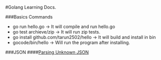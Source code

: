 #Golang Learning Docs.

###Basics Commands
* go run hello.go -> It will compile and run hello.go
* go test archieve/zip -> It will run zip tests.
* go install github.com/tarun2502/hello -> It will build and install in bin
* gocode/bin/hello -> Will run the program after installing.

###JSON
####[Parsing Unknown JSON](https://github.com/Jeffail/gabs)
